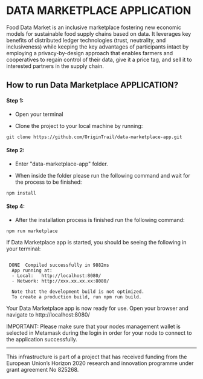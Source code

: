 # DATA MARKETPLACE APPLICATION

Food Data Market is an inclusive marketplace fostering new economic models for sustainable food supply chains based on data. It leverages key benefits of distributed ledger technologies (trust, neutrality, and inclusiveness) while keeping the key advantages of participants intact by employing a privacy-by-design approach that enables farmers and cooperatives to regain control of their data, give it a price tag, and sell it to interested partners in the supply chain.


## How to run Data Marketplace APPLICATION?

#### Step 1:
- Open your terminal

- Clone the project to your local machine by running: 

```
git clone https://github.com/OriginTrail/data-marketplace-app.git
```

#### Step 2: 
- Enter "data-marketplace-app" folder.

- When inside the folder please run the following command and wait for the process to be finished: 

```
npm install
```

#### Step 4:

- After the installation process is finished run the following command: 
```
npm run marketplace
```


If Data Marketplace app is started, you should be seeing the following in your terminal: 

```

 DONE  Compiled successfully in 9882ms                                                                                                                                                                                                                       
  App running at:
  - Local:   http://localhost:8080/
  - Network: http://xxx.xx.xx.xx:8080/

  Note that the development build is not optimized.
  To create a production build, run npm run build.

```

Your Data Marketplace app is now ready for use. Open your browser and navigate to http://localhost:8080/

IMPORTANT: Please make sure that your nodes management wallet is selected in Metamask during the login in order for your node to connect to the application successfully. 

------------------------------------------------
This infrastructure is part of a project that has received funding from the European Union’s Horizon 2020 research and innovation programme under grant agreement No 825268.


